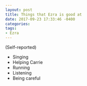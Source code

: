 ```yaml
---
layout: post
title: Things that Ezra is good at
date: 2017-09-23 17:33:46 -0400
categories:
tags:
- Ezra
---
```

(Self-reported)

- Singing
- Helping Carrie
- Running
- Listening
- Being careful
